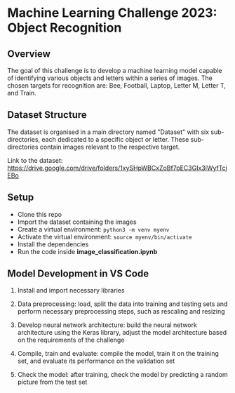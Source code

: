 # Machine Learning Challenge 2023: Object Recognition


## Overview

The goal of this challenge is to develop a machine learning model capable of identifying various objects and letters within a series of images. The chosen targets for recognition are: Bee, Football, Laptop, Letter M, Letter T, and Train.

## Dataset Structure

The dataset is organised in a main directory named "Dataset" with six sub-directories, each dedicated to a specific object or letter. These sub-directories contain images relevant to the respective target.

Link to the dataset: https://drive.google.com/drive/folders/1xySHpWBCxZoBf7pEC3GIx3lWyfTcjEBo

## Setup

- Clone this repo
- Import the dataset containing the images
- Create a virtual environment: `python3 -m venv myenv`
- Activate the virtual environment: `source myenv/bin/activate`
- Install the dependencies
- Run the code inside **image_classification.ipynb**

## Model Development in VS Code

1. Install and import necessary libraries

2. Data preprocessing: load, split the data into training and testing sets and perform necessary preprocessing steps, such as rescaling and resizing

3. Develop neural network architecture: build the neural network architecture using the Keras library, adjust the model architecture based on the requirements of the challenge

4. Compile, train and evaluate: compile the model, train it on the training set, and evaluate its performance on the validation set

5. Check the model: after training, check the model by predicting a random picture from the test set






